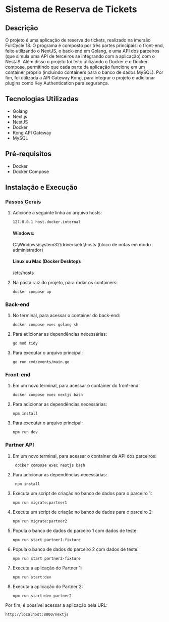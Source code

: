 # Sistema de Reserva de Tickets

## Descrição
O projeto é uma aplicação de reserva de tickets, realizado na imersão FullCycle 18. O programa é composto por três partes principais: o front-end, feito utilizando o NextJS, o back-end em Golang, e uma API dos parceiros (que simula uma API de terceiros
se integrando com a aplicação) com o NestJS. Além disso o projeto foi feito utilizando o Docker e o Docker compose, permitindo que cada parte da aplicação funcione em um container próprio (incluindo containers para o banco de dados MySQL). Por fim, foi
utilizada a API Gateway Kong, para integrar o projeto e adicionar plugins como Key Authentication para segurança.

## Tecnologias Utilizadas
- Golang
- Next.js
- NestJS
- Docker
- Kong API Gateway
- MySQL

## Pré-requisitos
- Docker
- Docker Compose

## Instalação e Execução
### Passos Gerais
1. Adicione a seguinte linha ao arquivo hosts:
   
    ```127.0.0.1 host.docker.internal```

   #### Windows:
      C:\Windows\system32\drivers\etc\hosts (bloco de notas em modo administrador)
   #### Linux ou Mac (Docker Desktop):
   /etc/hosts

3. Na pasta raiz do projeto, para rodar os containers:
   
       docker compose up

### Back-end
1. No terminal, para acessar o container do back-end:
   
       docker compose exec golang sh

2. Para adicionar as dependências necessárias:

       go mod tidy

3. Para executar o arquivo principal:

       go run cmd/events/main.go
   

### Front-end
1. Em um novo terminal, para acessar o container do front-end:
   
       docker compose exec nextjs bash

2. Para adicionar as dependências necessárias:

       npm install

3. Para executar o arquivo principal:

       npm run dev

### Partner API
1. Em um novo terminal, para acessar o container da API dos parceiros:
   
        docker compose exec nestjs bash

2. Para adicionar as dependências necessárias:

        npm install

3. Executa um script de criação no banco de dados para o parceiro 1:

       npm run migrate:partner1
   
4. Executa um script de criação no banco de dados para o parceiro 2:

       npm run migrate:partner2

5. Popula o banco de dados do parceiro 1 com dados de teste:

       npm run start partner1-fixture
   
6. Popula o banco de dados do parceiro 2 com dados de teste:

       npm run start partner2-fixture

7. Executa a aplicação do Partner 1:

       npm run start:dev
   
8. Executa a aplicação do Partner 2:

       npm run start:dev partner2

Por fim, é possível acessar a aplicação pela URL:

   ```http://localhost:8000/nextjs```
                    


